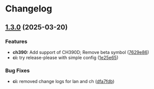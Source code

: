 # Changelog

## [1.3.0](https://github.com/kostaond/esp-eth-drivers/compare/v1.2.0...v1.3.0) (2025-03-20)


### Features

* **ch390:** Add support of CH390D; Remove beta symbol ([7629e86](https://github.com/kostaond/esp-eth-drivers/commit/7629e86b2ddfe629e5fe89335b02d033779118e8))
* **ci:** try release-please with simple config ([1e25e65](https://github.com/kostaond/esp-eth-drivers/commit/1e25e65b125889cfa08c3c9b86590722e800782c))


### Bug Fixes

* **ci:** removed change logs for lan and ch ([dfa7fdb](https://github.com/kostaond/esp-eth-drivers/commit/dfa7fdb450244b08b51e1e52934ac4302408056c))
